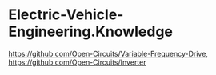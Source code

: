 # Electric-Vehicle-Engineering.Knowledge
https://github.com/Open-Circuits/Variable-Frequency-Drive, https://github.com/Open-Circuits/Inverter
